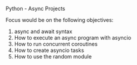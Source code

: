 Python - Async Projects

Focus would be on the following objectives:
1. async and await syntax
2. How to execute an async program with asyncio
3. How to run concurrent coroutines
4. How to create asyncio tasks
5. How to use the random module
